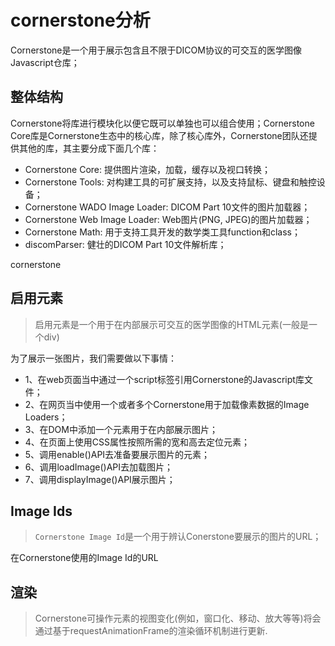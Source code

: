 # cornerstone分析

Cornerstone是一个用于展示包含且不限于DICOM协议的可交互的医学图像Javascript仓库；

## 整体结构

Cornerstone将库进行模块化以便它既可以单独也可以组合使用；Cornerstone Core库是Cornerstone生态中的核心库，除了核心库外，Cornerstone团队还提供其他的库，其主要分成下面几个库：

- Cornerstone Core: 提供图片渲染，加载，缓存以及视口转换；
- Cornerstone Tools: 对构建工具的可扩展支持，以及支持鼠标、键盘和触控设备；
- Cornerstone WADO Image Loader: DICOM Part 10文件的图片加载器；
- Cornerstone Web Image Loader: Web图片(PNG, JPEG)的图片加载器；
- Cornerstone Math: 用于支持工具开发的数学类工具function和class；
- discomParser: 健壮的DICOM Part 10文件解析库；

cornerstone

## 启用元素

> 启用元素是一个用于在内部展示可交互的医学图像的HTML元素(一般是一个div)

为了展示一张图片，我们需要做以下事情：

- 1、在web页面当中通过一个script标签引用Cornerstone的Javascript库文件；
- 2、在网页当中使用一个或者多个Cornerstone用于加载像素数据的Image Loaders；
- 3、在DOM中添加一个元素用于在内部展示图片；
- 4、在页面上使用CSS属性按照所需的宽和高去定位元素；
- 5、调用enable()API去准备要展示图片的元素；
- 6、调用loadImage()API去加载图片；
- 7、调用displayImage()API展示图片；

## Image Ids

> `Cornerstone Image Id`是一个用于辨认Conerstone要展示的图片的URL；

在Cornerstone使用的Image Id的URL 

## 渲染

> Cornerstone可操作元素的视图变化(例如，窗口化、移动、放大等等)将会通过基于requestAnimationFrame的渲染循环机制进行更新.

